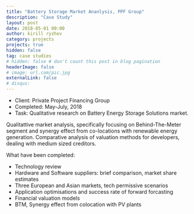 ```yaml
---
title: "Battery Storage Market Ananlysis, PPF Group"
description: "Case Study"
layout: post
date: 2018-05-01 00:00
author: kirill ryzhov
category: projects
projects: true
hidden: false
tag: case studies
# hidden: false # don't count this post in blog pagination
headerImage: false
# image: url.com/pic.jpg
externalLink: false
# disqus: 
---
```


- Client: Private Project Financing Group 
- Completed: May-July, 2018
- Task: Qualitative research on Battery Energy Storage Solutions market.

Qualitattive market analysis, specifically focusing on Behind-The-Meter segment and synergy effect from co-locations with renewable energy generation. Comparative analysis of valuation methods for developers, dealing with medium sized creditors.

<!-- ![Screenshot](url.com/pic.jpg) -->

What have been completed:
- Technology review
- Hardware and Software suppliers: brief comparison, market share estimates
- Three European and Asian markets, tech permissive scenarios 
- Application optimisations and success rate of forward forcasting 
- Financial valuation models
- BTM, Synergy effect from colocation with PV plants